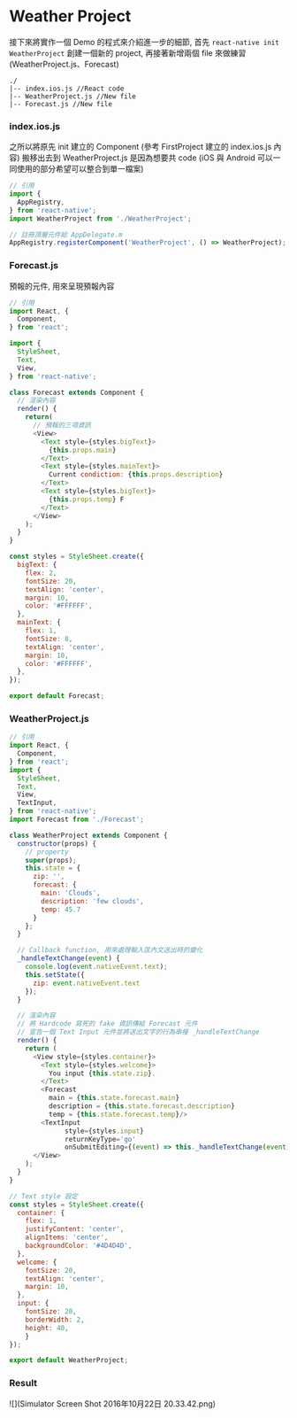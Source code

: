 # Weather Project

接下來將實作一個 Demo 的程式來介紹進一步的細節, 首先 `react-native init WeatherProject` 創建一個新的 project, 再接著新增兩個 file 來做練習 (WeatherProject.js、Forecast)

```
./
|-- index.ios.js //React code
|-- WeatherProject.js //New file
|-- Forecast.js //New file
```

### index.ios.js
之所以將原先 init 建立的 Component (參考 FirstProject 建立的 index.ios.js 內容) 搬移出去到 WeatherProject.js 是因為想要共 code (iOS 與 Android 可以一同使用的部分希望可以整合到單一檔案)

```javascript
// 引用
import {
  AppRegistry,
} from 'react-native';
import WeatherProject from './WeatherProject';

// 註冊頂層元件給 AppDelegate.m
AppRegistry.registerComponent('WeatherProject', () => WeatherProject);
```

### Forecast.js
預報的元件, 用來呈現預報內容

```javascript
// 引用
import React, {
  Component,
} from 'react';

import {
  StyleSheet,
  Text,
  View,
} from 'react-native';

class Forecast extends Component {
  // 渲染內容
  render() {
    return(
      // 預報的三項資訊
      <View>
        <Text style={styles.bigText}>
          {this.props.main}
        </Text>
        <Text style={styles.mainText}>
          Current condiction: {this.props.description}
        </Text>
        <Text style={styles.bigText}>
          {this.props.temp} F
        </Text>
      </View>
    );
  }
}

const styles = StyleSheet.create({
  bigText: {
    flex: 2,
    fontSize: 20,
    textAlign: 'center',
    margin: 10,
    color: '#FFFFFF',
  },
  mainText: {
    flex: 1,
    fontSize: 8,
    textAlign: 'center',
    margin: 10,
    color: '#FFFFFF',
  },
});

export default Forecast;
```

### WeatherProject.js
```javascript
// 引用
import React, {
  Component,
} from 'react';
import {
  StyleSheet,
  Text,
  View,
  TextInput,
} from 'react-native';
import Forecast from './Forecast';

class WeatherProject extends Component {
  constructor(props) {
    // property
    super(props);
    this.state = {
      zip: '',
      forecast: {
        main: 'Clouds',
        description: 'few clouds',
        temp: 45.7
      }
    };
  }

  // Callback function, 用來處理輸入匡內文送出時的變化
  _handleTextChange(event) {
    console.log(event.nativeEvent.text);
    this.setState({
      zip: event.nativeEvent.text
    });
  }

  // 渲染內容
  // 將 Hardcode 寫死的 fake 資訊傳給 Forecast 元件
  // 宣告一個 Text Input 元件並將送出文字的行為串接 _handleTextChange
  render() {
    return (
      <View style={styles.container}>
        <Text style={styles.welcome}>
          You input {this.state.zip}.
        </Text>
        <Forecast
          main = {this.state.forecast.main}
          description = {this.state.forecast.description}
          temp = {this.state.forecast.temp}/>
        <TextInput
              style={styles.input}
              returnKeyType='go'
              onSubmitEditing={(event) => this._handleTextChange(event)}/>
      </View>
    );
  }
}

// Text style 設定
const styles = StyleSheet.create({
  container: {
    flex: 1,
    justifyContent: 'center',
    alignItems: 'center',
    backgroundColor: '#4D4D4D',
  },
  welcome: {
    fontSize: 20,
    textAlign: 'center',
    margin: 10,
  },
  input: {
    fontSize: 20,
    borderWidth: 2,
    height: 40,
    }
});

export default WeatherProject;
```

### Result
![](Simulator Screen Shot 2016年10月22日 20.33.42.png)